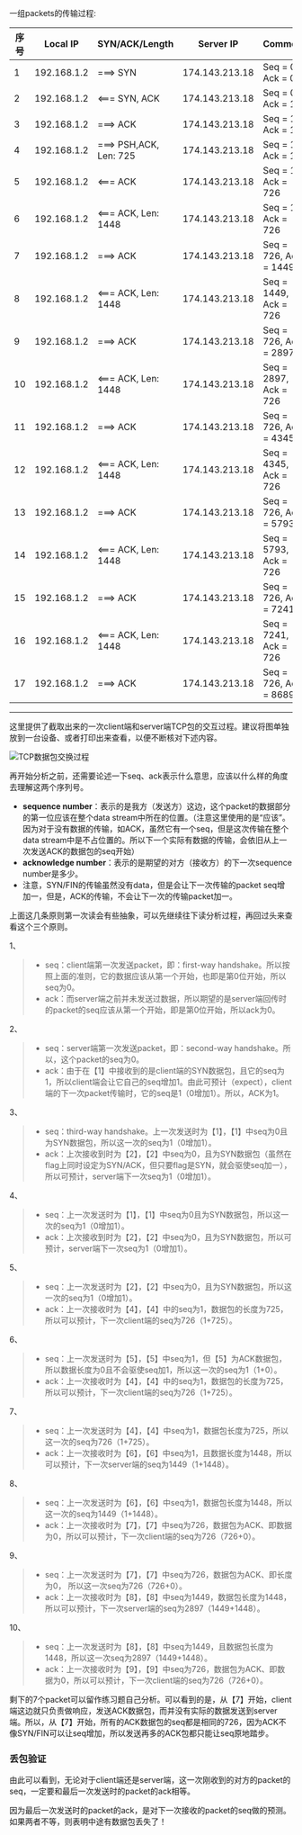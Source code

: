 一组packets的传输过程:

| 序号  | Local IP | SYN/ACK/Length | Server IP | Comment |
| ------------- | ---------- | ------------- | ------------- | ------------- |
| 1 | 192.168.1.2 | ===> SYN | 174.143.213.18 | Seq = 0, Ack = 0 |
| 2 | 192.168.1.2 | <=== SYN, ACK | 174.143.213.18 | Seq = 0, Ack = 1 |
| 3 | 192.168.1.2 | ===> ACK | 174.143.213.18 | Seq = 1, Ack = 1 |
| 4 | 192.168.1.2 | ===> PSH,ACK, Len: 725 | 174.143.213.18 | Seq = 1, Ack = 1 |
| 5 | 192.168.1.2 | <=== ACK | 174.143.213.18 | Seq = 1, Ack = 726 |
| 6 | 192.168.1.2 | <=== ACK, Len: 1448 | 174.143.213.18 | Seq = 1, Ack = 726 |
| 7 | 192.168.1.2 | ===> ACK | 174.143.213.18 | Seq = 726, Ack = 1449 |
| 8 | 192.168.1.2 | <=== ACK, Len: 1448 | 174.143.213.18 | Seq = 1449, Ack = 726 |
| 9 | 192.168.1.2 | ===> ACK | 174.143.213.18 | Seq = 726, Ack = 2897 |
| 10 | 192.168.1.2 | <=== ACK, Len: 1448 | 174.143.213.18 | Seq = 2897, Ack = 726 |
| 11 | 192.168.1.2 | ===> ACK | 174.143.213.18 | Seq = 726, Ack = 4345 |
| 12 | 192.168.1.2 | <=== ACK, Len: 1448 | 174.143.213.18 | Seq = 4345, Ack = 726 |
| 13 | 192.168.1.2 | ===> ACK | 174.143.213.18 | Seq = 726, Ack = 5793 |
| 14 | 192.168.1.2 | <=== ACK, Len: 1448 | 174.143.213.18 | Seq = 5793, Ack = 726 |
| 15 | 192.168.1.2 | ===> ACK | 174.143.213.18 | Seq = 726, Ack = 7241 |
| 16 | 192.168.1.2 | <=== ACK, Len: 1448 | 174.143.213.18 | Seq = 7241, Ack = 726 |
| 17 | 192.168.1.2 | ===> ACK | 174.143.213.18 | Seq = 726, Ack = 8689 |

----

这里提供了截取出来的一次client端和server端TCP包的交互过程。建议将图单独放到一台设备、或者打印出来查看，以便不断核对下述内容。

![TCP数据包交换过程](https://upload-images.jianshu.io/upload_images/49384-d753f1c682694825.png?imageMogr2/auto-orient/strip%7CimageView2/2/w/1240)

再开始分析之前，还需要论述一下seq、ack表示什么意思，应该以什么样的角度去理解这两个序列号。

- **sequence number**：表示的是我方（发送方）这边，这个packet的数据部分的第一位应该在整个data stream中所在的位置。（注意这里使用的是“应该”。因为对于没有数据的传输，如ACK，虽然它有一个seq，但是这次传输在整个data stream中是不占位置的。所以下一个实际有数据的传输，会依旧从上一次发送ACK的数据包的seq开始）
- **acknowledge number**：表示的是期望的对方（接收方）的下一次sequence number是多少。
- 注意，SYN/FIN的传输虽然没有data，但是会让下一次传输的packet seq增加一，但是，ACK的传输，不会让下一次的传输packet加一。



上面这几条原则第一次读会有些抽象，可以先继续往下读分析过程，再回过头来查看这个三个原则。



 1、

> - seq：client端第一次发送packet，即：first-way handshake。所以按照上面的准则，它的数据应该从第一个开始，也即是第0位开始，所以seq为0。
> - ack：而server端之前并未发送过数据，所以期望的是server端回传时的packet的seq应该从第一个开始，即是第0位开始，所以ack为0。

2、

> - seq：server端第一次发送packet，即：second-way handshake。所以，这个packet的seq为0。
> - ack：由于在【1】中接收到的是client端的SYN数据包，且它的seq为1，所以client端会让它自己的seq增加1。由此可预计（expect），client端的下一次packet传输时，它的seq是1（0增加1）。所以，ACK为1。

3、

> - seq：third-way handshake。上一次发送时为【1】，【1】中seq为0且为SYN数据包，所以这一次的seq为1（0增加1）。
> - ack：上次接收到时为【2】，【2】中seq为0，且为SYN数据包（虽然在flag上同时设定为SYN/ACK，但只要flag是SYN，就会驱使seq加一），所以可预计，server端下一次seq为1（0增加1）。

4、

> - seq：上一次发送时为【1】，【1】中seq为0且为SYN数据包，所以这一次的seq为1（0增加1）。
> - ack：上次接收到时为【2】，【2】中seq为0，且为SYN数据包，所以可预计，server端下一次seq为1（0增加1）。

5、

> - seq：上一次发送时为【2】，【2】中seq为0，且为SYN数据包，所以这一次的seq为1（0增加1）。
> - ack：上一次接收时为【4】，【4】中的seq为1，数据包的长度为725，所以可以预计，下一次client端的seq为726（1+725）。

6、

> - seq：上一次发送时为【5】，【5】中seq为1，但【5】为ACK数据包，所以数据长度为0且不会驱使seq加1，所以这一次的seq为1（1+0）。
> - ack：上一次接收时为【4】，【4】中的seq为1，数据包的长度为725，所以可以预计，下一次client端的seq为726（1+725）。

7、

> - seq：上一次发送时为【4】，【4】中seq为1，数据包长度为725，所以这一次的seq为726（1+725）。
> - ack：上一次接收时为【6】，【6】中seq为1，且数据长度为1448，所以可以预计，下一次server端的seq为1449（1+1448）。

8、

> - seq：上一次发送时为【6】，【6】中seq为1，数据包长度为1448，所以这一次的seq为1449（1+1448）。
> - ack：上一次接收时为【7】，【7】中seq为726，数据包为ACK、即数据为0，所以可以预计，下一次client端的seq为726（726+0）。

9、

> - seq：上一次发送时为【7】，【7】中seq为726，数据包为ACK、即长度为0， 所以这一次seq为726（726+0）。
> - ack：上一次接收时为【8】，【8】中seq为1449，数据包长度为1448，所以可以预计，下一次server端的seq为2897（1449+1448）。

10、

> - seq：上一次发送时为【8】，【8】中seq为1449，且数据包长度为1448，所以这一次seq为2897（1449+1448）。
> - ack：上一次接收时为【9】，【9】中seq为726，数据包为ACK、即数据为0，所以可以预计，下一次client端的seq为726（726+0）。



剩下的7个packet可以留作练习题自己分析。可以看到的是，从【7】开始，client端这边就只负责做响应，发送ACK数据包，而并没有实际的数据发送到server端。所以，从【7】开始，所有的ACK数据包的seq都是相同的726，因为ACK不像SYN/FIN可以让seq增加，所以发送再多的ACK包都只能让seq原地踏步。

### 丢包验证

由此可以看到，无论对于client端还是server端，这一次刚收到的对方的packet的seq，一定要和最后一次发送时的packet的ack相等。

因为最后一次发送时的packet的ack，是对下一次接收的packet的seq做的预测。如果两者不等，则表明中途有数据包丢失了！
